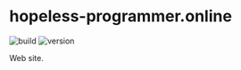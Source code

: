 # hopeless-programmer.online

![build](https://img.shields.io/github/workflow/status/hopeless-programmer-online/hopeless-programmer.online/Node.js%20CI/comic-style-experimental)
![version](https://img.shields.io/github/package-json/v/hopeless-programmer-online/hopeless-programmer.online/comic-style-experimental)

Web site.
